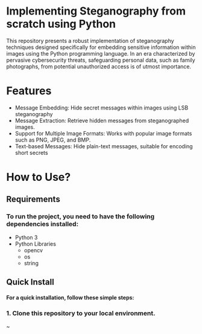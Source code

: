 # Implementing Steganography from scratch using Python
This repository presents a robust implementation of steganography techniques designed specifically for embedding sensitive information within images using the Python programming language. In an era characterized by pervasive cybersecurity threats, safeguarding personal data, such as family photographs, from potential unauthorized access is of utmost importance.
# Features
* Message Embedding: Hide secret messages within images using LSB steganography
* Message Extraction: Retrieve hidden messages from steganographed images.
* Support for Multiple Image Formats: Works with popular image formats such as PNG, JPEG, and BMP.
* Text-based Messages: Hide plain-text messages, suitable for encoding short secrets
# How to Use?
## Requirements
### To run the project, you need to have the following dependencies installed:
* Python 3
* Python Libraries
    * opencv
    * os
    * string

## Quick Install
#### For a quick installation, follow these simple steps:
### 1. Clone this repository to your local environment.
~
